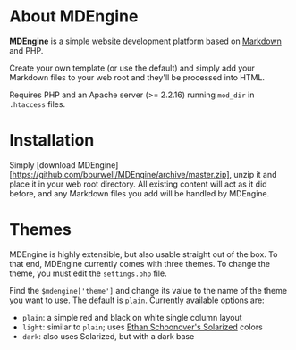 About MDEngine
==============

**MDEngine** is a simple website development platform based on [Markdown](http://daringfireball.net/projects/markdown/) and PHP.

Create your own template (or use the default) and simply add your Markdown files to your web root and they'll be processed into HTML.

Requires PHP and an Apache server (>= 2.2.16) running `mod_dir` in `.htaccess` files.

Installation
============

Simply [download MDEngine][https://github.com/bburwell/MDEngine/archive/master.zip], unzip it and place it in your web root directory. All existing content will act as it did before, and any Markdown files you add will be handled by MDEngine.

Themes
======

MDEngine is highly extensible, but also usable straight out of the box. To that end, MDEngine currently comes with three themes. To change the theme, you must edit the `settings.php` file.

Find the `$mdengine['theme']` and change its value to the name of the theme you want to use. The default is `plain`. Currently available options are:

* `plain`: a simple red and black on white single column layout
* `light`: similar to `plain`; uses [Ethan Schoonover's Solarized][Solarized] colors
* `dark`: also uses Solarized, but with a dark base

[Solarized]: http://ethanschoonover.com/solarized